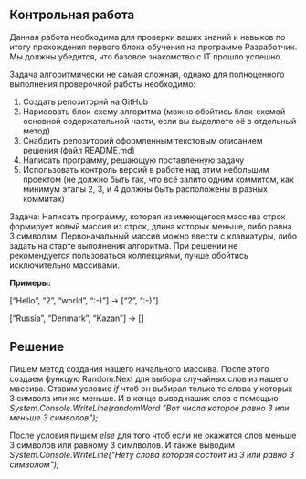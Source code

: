 ## Контрольная работа
Данная работа необходима для проверки ваших знаний и навыков по итогу прохождения первого блока обучения на программе Разработчик. Мы должны убедится, что базовое знакомство с IT прошло успешно.

Задача алгоритмически не самая сложная, однако для полноценного выполнения проверочной работы необходимо:

1. Создать репозиторий на GitHub
2. Нарисовать блок-схему алгоритма (можно обойтись блок-схемой основной содержательной части, если вы выделяете её в отдельный метод)
3. Снабдить репозиторий оформленным текстовым описанием решения (файл README.md)
4. Написать программу, решающую поставленную задачу
5. Использовать контроль версий в работе над этим небольшим проектом (не должно быть так, что всё залито одним коммитом, как минимум этапы 2, 3, и 4 должны быть расположены в разных коммитах)

Задача: Написать программу, которая из имеющегося массива строк формирует новый массив из строк, длина которых меньше, либо равна 3 символам. Первоначальный массив можно ввести с клавиатуры, либо задать на старте выполнения алгоритма. При решении не рекомендуется пользоваться коллекциями, лучше обойтись исключительно массивами.

**Примеры:**

[“Hello”, “2”, “world”, “:-)”] → [“2”, “:-)”]

[“Russia”, “Denmark”, “Kazan”] → []

## Решение 
Пишем метод создания нашего начального массива.
После  этого  создаем функцую Random.Next для выбора случайных слов из нашего массива. Ставим условие *if* чтоб он выбирал только те слова у которых 3 символа или же меньше. И в конце вывод наших слов с помощью *System.Console.WriteLine(randomWord "Вот числа которое равно 3 или меньше 3 символов");*

 После условия пишем *else* для того чтоб если не окажится слов меньше 3 символов или равному 3 симлволов. И также выводим   *System.Console.WriteLine("Нету слова которая состоит из 3 или равно 3 символом");* 
